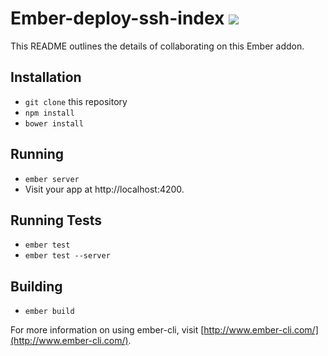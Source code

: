 # Ember-deploy-ssh-index [![](https://ember-cli-deploy.github.io/ember-cli-deploy-version-badges/plugins/ember-deploy-ssh-index.svg)](http://ember-cli-deploy.github.io/ember-cli-deploy-version-badges/)


This README outlines the details of collaborating on this Ember addon.

## Installation

* `git clone` this repository
* `npm install`
* `bower install`

## Running

* `ember server`
* Visit your app at http://localhost:4200.

## Running Tests

* `ember test`
* `ember test --server`

## Building

* `ember build`

For more information on using ember-cli, visit [http://www.ember-cli.com/](http://www.ember-cli.com/).
